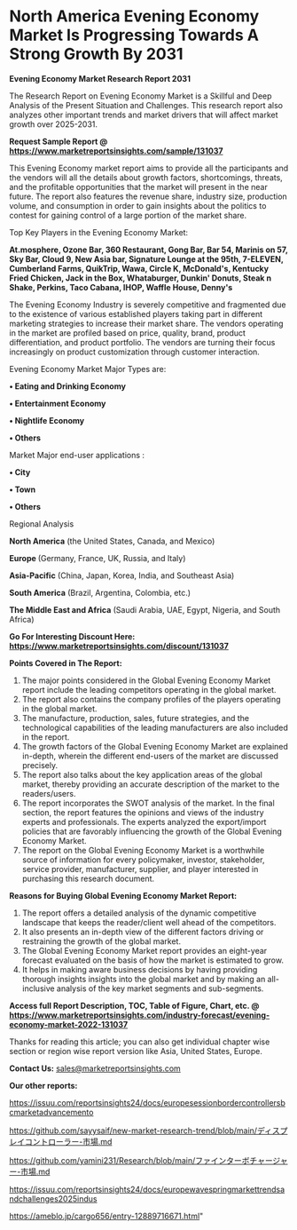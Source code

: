 # North America Evening Economy Market Is Progressing Towards A Strong Growth By 2031

<strong>Evening Economy Market Research Report 2031</strong>

The Research Report on Evening Economy Market is a Skillful and Deep Analysis of the Present Situation and Challenges. This research report also analyzes other important trends and market drivers that will affect market growth over 2025-2031.

<strong>Request Sample Report @ <a href=https://www.marketreportsinsights.com/sample/131037>https://www.marketreportsinsights.com/sample/131037</a></strong>

This Evening Economy market report aims to provide all the participants and the vendors will all the details about growth factors, shortcomings, threats, and the profitable opportunities that the market will present in the near future. The report also features the revenue share, industry size, production volume, and consumption in order to gain insights about the politics to contest for gaining control of a large portion of the market share.

Top Key Players in the Evening Economy Market:

<strong>At.mosphere, Ozone Bar, 360 Restaurant, Gong Bar, Bar 54, Marinis on 57, Sky Bar, Cloud 9, New Asia bar, Signature Lounge at the 95th, 7-ELEVEN, Cumberland Farms, QuikTrip, Wawa, Circle K, McDonald's, Kentucky Fried Chicken, Jack in the Box, Whataburger, Dunkin' Donuts, Steak n Shake, Perkins, Taco Cabana, IHOP, Waffle House, Denny's</strong>

The Evening Economy Industry is severely competitive and fragmented due to the existence of various established players taking part in different marketing strategies to increase their market share. The vendors operating in the market are profiled based on price, quality, brand, product differentiation, and product portfolio. The vendors are turning their focus increasingly on product customization through customer interaction.

Evening Economy Market Major Types are:

<strong>• Eating and Drinking Economy

• Entertainment Economy

• Nightlife Economy

• Others</strong>

Market Major end-user applications :

<strong>• City

• Town

• Others</strong>

Regional Analysis

</u><strong><b>North America</b></strong> (the United States, Canada, and Mexico)

<strong><b>Europe </b></strong>(Germany, France, UK, Russia, and Italy)

<strong><b>Asia-Pacific</b></strong> (China, Japan, Korea, India, and Southeast Asia)

<strong><b>South America</b></strong> (Brazil, Argentina, Colombia, etc.)

<strong><b>The Middle East and Africa</b></strong> (Saudi Arabia, UAE, Egypt, Nigeria, and South Africa)

<strong>Go For Interesting Discount Here: <a href=https://www.marketreportsinsights.com/discount/131037>https://www.marketreportsinsights.com/discount/131037</a></strong>

<strong>Points Covered in The Report:</strong>
<ol>
  <li>The major points considered in the Global Evening Economy Market report include the leading competitors operating in the global market.</li>
  <li>The report also contains the company profiles of the players operating in the global market.</li>
  <li>The manufacture, production, sales, future strategies, and the technological capabilities of the leading manufacturers are also included in the report.</li>
  <li>The growth factors of the Global Evening Economy Market are explained in-depth, wherein the different end-users of the market are discussed precisely.</li>
  <li>The report also talks about the key application areas of the global market, thereby providing an accurate description of the market to the readers/users.</li>
  <li>The report incorporates the SWOT analysis of the market. In the final section, the report features the opinions and views of the industry experts and professionals. The experts analyzed the export/import policies that are favorably influencing the growth of the Global Evening Economy Market.</li>
  <li>The report on the Global Evening Economy Market is a worthwhile source of information for every policymaker, investor, stakeholder, service provider, manufacturer, supplier, and player interested in purchasing this research document.</li>
</ol>
<strong>Reasons for Buying Global Evening Economy Market Report:</strong>

<ol>
  <li>The report offers a detailed analysis of the dynamic competitive landscape that keeps the reader/client well ahead of the competitors.</li>
  <li>It also presents an in-depth view of the different factors driving or restraining the growth of the global market.</li>
  <li>The Global Evening Economy Market report provides an eight-year forecast evaluated on the basis of how the market is estimated to grow.</li>
  <li>It helps in making aware business decisions by having providing thorough insights insights into the global market and by making an all-inclusive analysis of the key market segments and sub-segments.</li>
</ol>
<strong>Access full Report Description, TOC, Table of Figure, Chart, etc. @ <a href=https://www.marketreportsinsights.com/industry-forecast/evening-economy-market-2022-131037>https://www.marketreportsinsights.com/industry-forecast/evening-economy-market-2022-131037</a></strong>


Thanks for reading this article; you can also get individual chapter wise section or region wise report version like Asia, United States, Europe.

<strong>Contact Us:</strong>
sales@marketreportsinsights.com

<strong>Our other reports:</strong>

<a href=https://issuu.com/reportsinsights24/docs/europesessionbordercontrollersbcmarketadvancemento>https://issuu.com/reportsinsights24/docs/europesessionbordercontrollersbcmarketadvancemento</a>

<a href=https://github.com/sayysaif/new-market-research-trend/blob/main/ディスプレイコントローラー-市場.md>https://github.com/sayysaif/new-market-research-trend/blob/main/ディスプレイコントローラー-市場.md</a>

<a href=https://github.com/yamini231/Research/blob/main/ファインターボチャージャー-市場.md>https://github.com/yamini231/Research/blob/main/ファインターボチャージャー-市場.md</a>

<a href=https://issuu.com/reportsinsights24/docs/europewavespringmarkettrendsandchallenges2025indus>https://issuu.com/reportsinsights24/docs/europewavespringmarkettrendsandchallenges2025indus</a>

<a href=https://ameblo.jp/cargo656/entry-12889716671.html>https://ameblo.jp/cargo656/entry-12889716671.html</a>"
